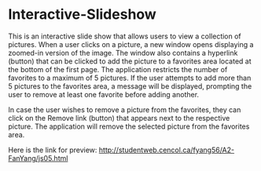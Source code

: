 # Interactive-Slideshow
This is an interactive slide show that allows users to view a collection of pictures.
When a user clicks on a picture, a new window opens displaying a zoomed-in version of the image. 
The window also contains a hyperlink (button) that can be clicked to add the picture to a favorites area located at the bottom of the first page. 
The application restricts the number of favorites to a maximum of 5 pictures.
If the user attempts to add more than 5 pictures to the favorites area, a message will be displayed, 
prompting the user to remove at least one favorite before adding another.

In case the user wishes to remove a picture from the favorites, they can click on the Remove link (button) that appears next to the respective picture. 
The application will remove the selected picture from the favorites area.

Here is the link for preview: http://studentweb.cencol.ca/fyang56/A2-FanYang/js05.html
